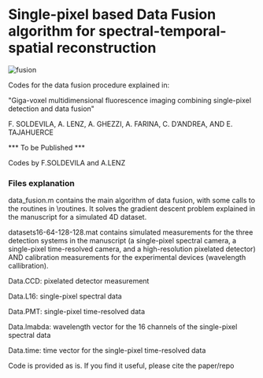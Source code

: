 # Single-pixel based Data Fusion algorithm for spectral-temporal-spatial reconstruction

![fusion](https://user-images.githubusercontent.com/19323057/117669638-68276880-b1a7-11eb-975c-fa23b8beda13.png)


Codes for the data fusion procedure explained in: 

"Giga-voxel multidimensional fluorescence imaging combining single-pixel detection and data fusion"

F. SOLDEVILA, A. LENZ, A. GHEZZI, A. FARINA, C. D’ANDREA, AND E. TAJAHUERCE

*** To be Published ***

Codes by F.SOLDEVILA and A.LENZ

### Files explanation ###

data_fusion.m contains the main algorithm of data fusion, with some calls to the routines in \routines. It solves the gradient descent problem explained in the manuscript for a simulated 4D dataset.


datasets16-64-128-128.mat contains simulated measurements for the three detection systems in the manuscript (a single-pixel spectral camera, a single-pixel time-resolved camera, and a high-resolution pixelated detector) AND calibration measurements for the experimental devices (wavelength callibration).

Data.CCD: pixelated detector measurement

Data.L16: single-pixel spectral data

Data.PMT: single-pixel time-resolved data

Data.lmabda: wavelength vector for the 16 channels of the single-pixel spectral data

Data.time: time vector for the single-pixel time-resolved data


Code is provided as is. If you find it useful, please cite the paper/repo
